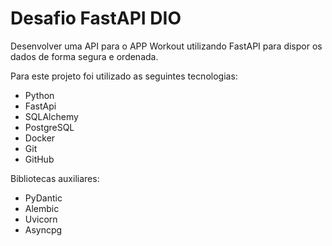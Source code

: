 # Desafio FastAPI DIO

Desenvolver uma API para o APP Workout utilizando FastAPI para dispor os dados de forma segura e ordenada.

Para este projeto foi utilizado as seguintes tecnologias:

- Python
- FastApi
- SQLAlchemy
- PostgreSQL
- Docker
- Git
- GitHub

Bibliotecas auxiliares:

- PyDantic
- Alembic
- Uvicorn
- Asyncpg
